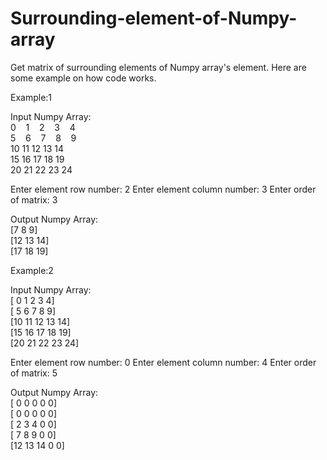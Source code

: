# Surrounding-element-of-Numpy-array
Get matrix of surrounding elements of Numpy array's element.
Here are some example on how code works.

Example:1

Input Numpy Array:\
0&nbsp;&nbsp;&nbsp;&nbsp;1&nbsp;&nbsp;&nbsp;&nbsp;2&nbsp;&nbsp;&nbsp;&nbsp;3&nbsp;&nbsp;&nbsp;&nbsp;4\
5&nbsp;&nbsp;&nbsp;&nbsp;6&nbsp;&nbsp;&nbsp;&nbsp;7&nbsp;&nbsp;&nbsp;&nbsp;8&nbsp;&nbsp;&nbsp;&nbsp;9\
10 11 12 13 14\
15 16 17 18 19\
20 21 22 23 24

Enter element row number: 2
Enter element column number: 3
Enter order of matrix: 3

Output Numpy Array:\
[7  8  9]\
[12 13 14]\
[17 18 19]


Example:2

Input Numpy Array:\
[ 0  1  2  3  4]\
[ 5  6  7  8  9]\
[10 11 12 13 14]\
[15 16 17 18 19]\
[20 21 22 23 24]

Enter element row number: 0
Enter element column number: 4
Enter order of matrix: 5

Output Numpy Array:\
[ 0  0  0  0  0]\
[ 0  0  0  0  0]\
[ 2  3  4  0  0]\
[ 7  8  9  0  0]\
[12 13 14  0  0]

